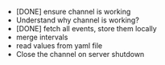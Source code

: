 - [DONE] ensure channel is working
- Understand why channel is working?
- [DONE] fetch all events, store them locally
- merge intervals
- read values from yaml file
- Close the channel on server shutdown
